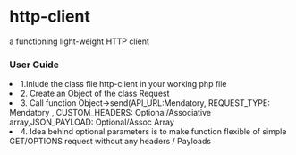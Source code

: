 # http-client
a functioning light-weight HTTP client

<h3>User Guide</h3>
<li>1.Inlude the class file http-client in your working php file</li>
<li>2. Create an Object of the class Request</li>
<li>3. Call function Object->send(API_URL:Mendatory, REQUEST_TYPE: Mendatory , CUSTOM_HEADERS: Optional/Associative array,JSON_PAYLOAD: Optional/Assoc Array</li>
<li>4. Idea behind optional parameters is to make function flexible of simple GET/OPTIONS request without any headers / Payloads</li>
